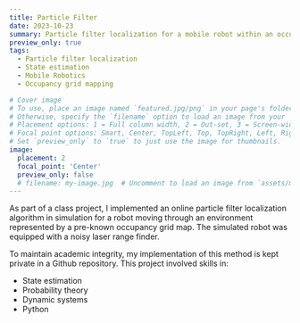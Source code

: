 ```yaml
---
title: Particle Filter
date: 2023-10-23
summary: Particle filter localization for a mobile robot within an occupancy grid map.
preview_only: true
tags:
  - Particle filter localization
  - State estimation
  - Mobile Robotics
  - Occupancy grid mapping

# Cover image
# To use, place an image named `featured.jpg/png` in your page's folder.
# Otherwise, specify the `filename` option to load an image from your `assets/media/` folder.
# Placement options: 1 = Full column width, 2 = Out-set, 3 = Screen-width
# Focal point options: Smart, Center, TopLeft, Top, TopRight, Left, Right, BottomLeft, Bottom, BottomRight
# Set `preview_only` to `true` to just use the image for thumbnails.
image:
  placement: 2
  focal_point: 'Center'
  preview_only: false
  # filename: my-image.jpg  # Uncomment to load an image from `assets/media/` instead.
---
```


As part of a class project, I implemented an online particle filter localization algorithm in simulation for a robot moving through an environment represented by a pre-known occupancy grid map. The simulated robot was equipped with a noisy laser range finder.

To maintain academic integrity, my implementation of this method is kept private in a Github repository. This project involved skills in:

- State estimation
- Probability theory
- Dynamic systems
- Python

